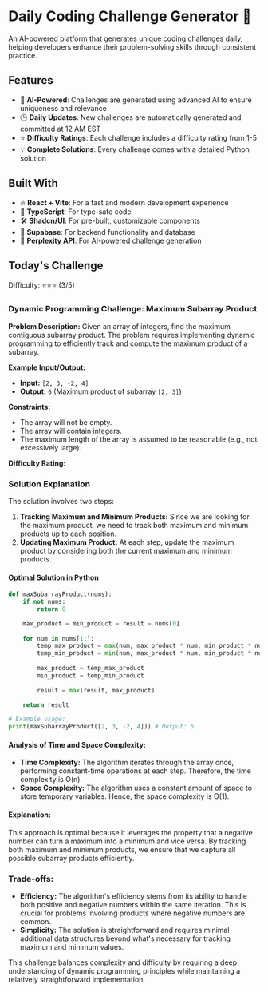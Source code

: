 # Daily Coding Challenge Generator 🚀

An AI-powered platform that generates unique coding challenges daily, helping developers enhance their problem-solving skills through consistent practice.

## Features

- 🤖 **AI-Powered**: Challenges are generated using advanced AI to ensure uniqueness and relevance
- 🕒 **Daily Updates**: New challenges are automatically generated and committed at 12 AM EST
- ⭐ **Difficulty Ratings**: Each challenge includes a difficulty rating from 1-5
- 💡 **Complete Solutions**: Every challenge comes with a detailed Python solution

## Built With

- 🔥 **React + Vite**: For a fast and modern development experience
- 🔷 **TypeScript**: For type-safe code
- 🛠️ **Shadcn/UI**: For pre-built, customizable components
- 🔌 **Supabase**: For backend functionality and database
- 🤖 **Perplexity API**: For AI-powered challenge generation

## Today's Challenge

Difficulty: ⭐⭐⭐ (3/5)

### Dynamic Programming Challenge: Maximum Subarray Product

**Problem Description:**
Given an array of integers, find the maximum contiguous subarray product. The problem requires implementing dynamic programming to efficiently track and compute the maximum product of a subarray.

**Example Input/Output:**
- **Input:** `[2, 3, -2, 4]`
- **Output:** `6` (Maximum product of subarray `[2, 3]`)

**Constraints:**
- The array will not be empty.
- The array will contain integers.
- The maximum length of the array is assumed to be reasonable (e.g., not excessively large).

**Difficulty Rating:**
### Solution Explanation

The solution involves two steps:
1. **Tracking Maximum and Minimum Products:** Since we are looking for the maximum product, we need to track both maximum and minimum products up to each position.
2. **Updating Maximum Product:** At each step, update the maximum product by considering both the current maximum and minimum products.

#### Optimal Solution in Python

```python
def maxSubarrayProduct(nums):
    if not nums:
        return 0

    max_product = min_product = result = nums[0]
    
    for num in nums[1:]:
        temp_max_product = max(num, max_product * num, min_product * num)
        temp_min_product = min(num, max_product * num, min_product * num)
        
        max_product = temp_max_product
        min_product = temp_min_product
        
        result = max(result, max_product)

    return result

# Example usage:
print(maxSubarrayProduct([2, 3, -2, 4])) # Output: 6
```

#### Analysis of Time and Space Complexity:
- **Time Complexity:** The algorithm iterates through the array once, performing constant-time operations at each step. Therefore, the time complexity is O(n).
- **Space Complexity:** The algorithm uses a constant amount of space to store temporary variables. Hence, the space complexity is O(1).

#### Explanation:
This approach is optimal because it leverages the property that a negative number can turn a maximum into a minimum and vice versa. By tracking both maximum and minimum products, we ensure that we capture all possible subarray products efficiently.

### Trade-offs:
- **Efficiency:** The algorithm's efficiency stems from its ability to handle both positive and negative numbers within the same iteration. This is crucial for problems involving products where negative numbers are common.
- **Simplicity:** The solution is straightforward and requires minimal additional data structures beyond what's necessary for tracking maximum and minimum values.

This challenge balances complexity and difficulty by requiring a deep understanding of dynamic programming principles while maintaining a relatively straightforward implementation.